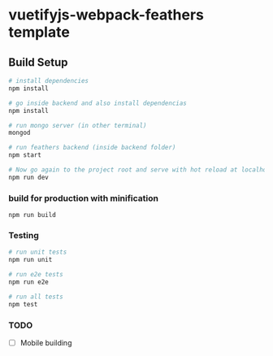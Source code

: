 # vuetifyjs-webpack-feathers template



## Build Setup

``` bash
# install dependencies
npm install

# go inside backend and also install dependencias
npm install

# run mongo server (in other terminal)
mongod

# run feathers backend (inside backend folder)
npm start

# Now go again to the project root and serve with hot reload at localhost:8080
npm run dev
```


### build for production with minification
```
npm run build
```


### Testing
``` bash
# run unit tests
npm run unit

# run e2e tests
npm run e2e

# run all tests
npm test
```

### TODO

- [ ] Mobile building
